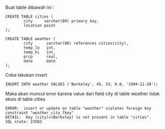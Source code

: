 Buat table dibawah ini :
```
CREATE TABLE cities (
        city     varchar(80) primary key,
        location point
);

CREATE TABLE weather (
        city      varchar(80) references cities(city),
        temp_lo   int,
        temp_hi   int,
        prcp      real,
        date      date
);
```

Coba lakukan insert
```
INSERT INTO weather VALUES ('Berkeley', 45, 53, 0.0, '1994-11-28');
```

Maka akan muncul error karena value dari field city di table weather tidak eksis di table cities
```
ERROR:  insert or update on table "weather" violates foreign key constraint "weather_city_fkey"
DETAIL:  Key (city)=(Berkeley) is not present in table "cities".
SQL state: 23503
```
